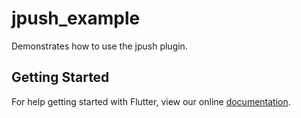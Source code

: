 # jpush_example

Demonstrates how to use the jpush plugin.

## Getting Started

For help getting started with Flutter, view our online
[documentation](https://flutter.io/).
